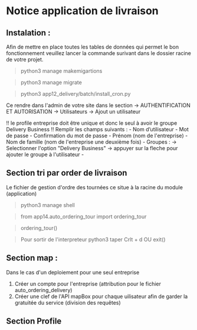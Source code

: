 Notice application de livraison
=

Instalation :
- 

<p>Afin de mettre en place toutes les tables de données qui permet le bon fonctionnement veuillez lancer la commande surivant dans le dossier racine de votre projet.<p>

>  

> python3 manage makemigartions

> python3 manage migrate

> python3 app12_delivery/batch/install_cron.py  

Ce rendre dans l'admin de votre site dans le section -> AUTHENTIFICATION ET AUTORISATION -> Utilisateurs -> Ajout un utilisateur

!! le profile entreprise doit être unique et donc le seul à avoir le groupe Delivery Business !!
Remplir les champs suivants : 
    - Nom d’utilisateur 
    - Mot de passe
    - Confirmation du mot de passe
    - Prénom (nom de l'entreprise)
    - Nom de famille (nom de l'entreprise une deuxième fois)
    - Groupes : -> Selectionner l'option "Delivery Business" -> appuyer sur la fleche pour ajouter le groupe à l'utilisateur
    - 
</p>


Section tri par order de livraison 
-
<p>Le fichier de gestion d'ordre des tournées ce situe à la racine du module (application)</p>

> python3 manage shell

> from app14.auto_ordering_tour import ordering_tour

> ordering_tour() 

> Pour sortir de l'interpreteur python3 taper Crlt + d   OU    exit()

Section map :
-
Dans le cas d'un deploiement pour une seul entreprise 

1. Créer un compte pour l'entreprise (attribution pour le fichier auto_ordering_delivery)
2. Créer une clef de l'API mapBox pour chaque uilisateur afin de garder la gratuitée du service (division des requêtes)

Section Profile
-